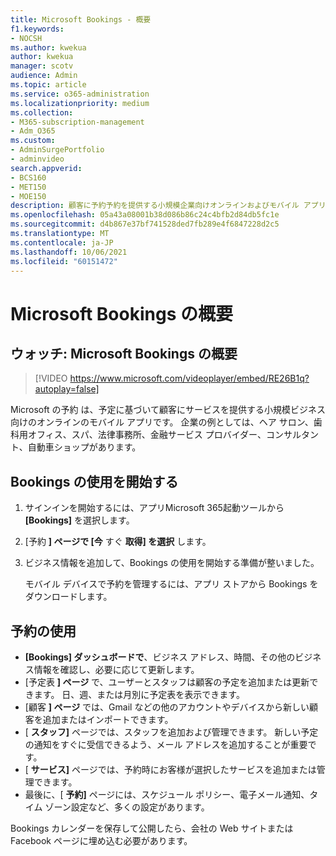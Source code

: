 ```yaml
---
title: Microsoft Bookings - 概要
f1.keywords:
- NOCSH
ms.author: kwekua
author: kwekua
manager: scotv
audience: Admin
ms.topic: article
ms.service: o365-administration
ms.localizationpriority: medium
ms.collection:
- M365-subscription-management
- Adm_O365
ms.custom:
- AdminSurgePortfolio
- adminvideo
search.appverid:
- BCS160
- MET150
- MOE150
description: 顧客に予約予約を提供する小規模企業向けオンラインおよびモバイル アプリである Microsoft Bookings について説明します。
ms.openlocfilehash: 05a43a08001b38d086b86c24c4bfb2d84db5fc1e
ms.sourcegitcommit: d4b867e37bf741528ded7fb289e4f6847228d2c5
ms.translationtype: MT
ms.contentlocale: ja-JP
ms.lasthandoff: 10/06/2021
ms.locfileid: "60151472"
---
```

# <a name="overview-of-microsoft-bookings"></a>Microsoft Bookings の概要

## <a name="watch-overview-of-microsoft-bookings"></a>ウォッチ: Microsoft Bookings の概要

> [!VIDEO https://www.microsoft.com/videoplayer/embed/RE26B1q?autoplay=false]

Microsoft の予約 は、予定に基づいて顧客にサービスを提供する小規模ビジネス向けのオンラインのモバイル アプリです。 企業の例としては、ヘア サロン、歯科用オフィス、スパ、法律事務所、金融サービス プロバイダー、コンサルタント、自動車ショップがあります。

## <a name="get-started-with-bookings"></a>Bookings の使用を開始する

1. サインインを開始するには、アプリMicrosoft 365起動ツールから **[Bookings]** を選択します。
1. [予約 **] ページで [今** すぐ **取得] を選択** します。
1. ビジネス情報を追加して、Bookings の使用を開始する準備が整いました。

    モバイル デバイスで予約を管理するには、アプリ ストアから Bookings をダウンロードします。

## <a name="use-bookings"></a>予約の使用

- **[Bookings] ダッシュボードで**、ビジネス アドレス、時間、その他のビジネス情報を確認し、必要に応じて更新します。
- [予定表 **] ページ** で、ユーザーとスタッフは顧客の予定を追加または更新できます。 日、週、または月別に予定表を表示できます。
- [顧客 **] ページ** では、Gmail などの他のアカウントやデバイスから新しい顧客を追加またはインポートできます。
- [ **スタッフ]** ページでは、スタッフを追加および管理できます。 新しい予定の通知をすぐに受信できるよう、メール アドレスを追加することが重要です。
- [ **サービス]** ページでは、予約時にお客様が選択したサービスを追加または管理できます。
- 最後に、[ **予約]** ページには、スケジュール ポリシー、電子メール通知、タイム ゾーン設定など、多くの設定があります。

Bookings カレンダーを保存して公開したら、会社の Web サイトまたは Facebook ページに埋め込む必要があります。
